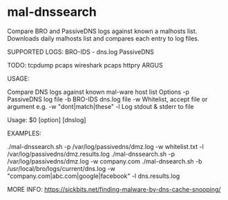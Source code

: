mal-dnssearch
=============

Compare BRO and PassiveDNS logs against known a malhosts list.
Downloads daily malhosts list and compares each entry to log
files.

SUPPORTED LOGS:
BRO-IDS - dns.log
PassiveDNS

TODO:
tcpdump pcaps
wireshark pcaps
httpry
ARGUS

USAGE:

Compare DNS logs against known mal-ware host list
      Options
        -p      PassiveDNS log file
        -b      BRO-IDS dns.log file
        -w      Whitelist, accept file or argument
                e.g. -w "dont|match|these"
        -l      Log stdout & stderr to file

Usage: $0 [option] [dnslog]

EXAMPLES:

./mal-dnssearch.sh -p /var/log/passivedns/dmz.log -w whitelist.txt -l /var/log/passivedns/dmz.results.log
./mal-dnssearch.sh -p /var/log/passivedns/dmz.log -w company.com
./mal-dnsearch.sh -b /usr/local/bro/logs/current/dns.log -w "company.com|abc.com|google|facebook" -l dns.results.log

MORE INFO:
https://sickbits.net/finding-malware-by-dns-cache-snooping/

